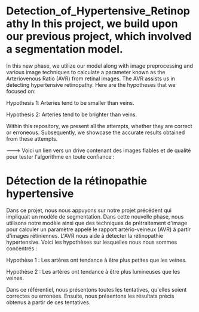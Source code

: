 # Detection_of_Hypertensive_Retinopathy In this project, we build upon our previous project, which involved a segmentation model.
In this new phase, we utilize our model along with image preprocessing and various image techniques to calculate a parameter known as the Arteriovenous Ratio (AVR) from retinal images. 
The AVR assists us in detecting hypertensive retinopathy. Here are the hypotheses that we focused on:

Hypothesis 1: Arteries tend to be smaller than veins.

Hypothesis 2: Arteries tend to be brighter than veins.

Within this repository, we present all the attempts, whether they are correct or erroneous.
Subsequently, we showcase the accurate results obtained from these attempts.

---> Voici un lien vers un drive contenant des images fiables et de qualité pour tester l'algorithme en toute confiance : 

# Détection de la rétinopathie hypertensive
Dans ce projet, nous nous appuyons sur notre projet précédent qui impliquait un modèle de segmentation.
Dans cette nouvelle phase, nous utilisons notre modèle ainsi que des techniques de prétraitement d'image pour calculer un paramètre appelé le rapport artério-veineux (AVR) à partir d'images rétiniennes.
L'AVR nous aide à détecter la rétinopathie hypertensive. Voici les hypothèses sur lesquelles nous nous sommes concentrés :

Hypothèse 1 : Les artères ont tendance à être plus petites que les veines.

Hypothèse 2 : Les artères ont tendance à être plus lumineuses que les veines.

Dans ce référentiel, nous présentons toutes les tentatives, qu'elles soient correctes ou erronées.
Ensuite, nous présentons les résultats précis obtenus à partir de ces tentatives.